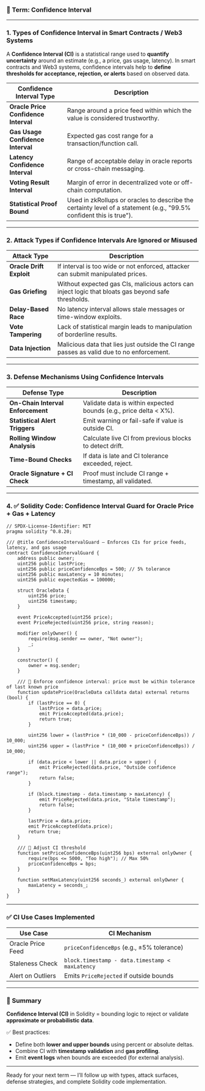 ### 🔐 Term: **Confidence Interval**

---

### 1. **Types of Confidence Interval in Smart Contracts / Web3 Systems**

A **Confidence Interval (CI)** is a statistical range used to **quantify uncertainty** around an estimate (e.g., a price, gas usage, latency). In smart contracts and Web3 systems, confidence intervals help to **define thresholds for acceptance, rejection, or alerts** based on observed data.

| Confidence Interval Type             | Description                                                                                                         |
| ------------------------------------ | ------------------------------------------------------------------------------------------------------------------- |
| **Oracle Price Confidence Interval** | Range around a price feed within which the value is considered trustworthy.                                         |
| **Gas Usage Confidence Interval**    | Expected gas cost range for a transaction/function call.                                                            |
| **Latency Confidence Interval**      | Range of acceptable delay in oracle reports or cross-chain messaging.                                               |
| **Voting Result Interval**           | Margin of error in decentralized vote or off-chain computation.                                                     |
| **Statistical Proof Bound**          | Used in zkRollups or oracles to describe the certainty level of a statement (e.g., "99.5% confident this is true"). |

---

### 2. **Attack Types if Confidence Intervals Are Ignored or Misused**

| Attack Type              | Description                                                                                         |
| ------------------------ | --------------------------------------------------------------------------------------------------- |
| **Oracle Drift Exploit** | If interval is too wide or not enforced, attacker can submit manipulated prices.                    |
| **Gas Griefing**         | Without expected gas CIs, malicious actors can inject logic that bloats gas beyond safe thresholds. |
| **Delay-Based Race**     | No latency interval allows stale messages or time-window exploits.                                  |
| **Vote Tampering**       | Lack of statistical margin leads to manipulation of borderline results.                             |
| **Data Injection**       | Malicious data that lies just outside the CI range passes as valid due to no enforcement.           |

---

### 3. **Defense Mechanisms Using Confidence Intervals**

| Defense Type                      | Description                                                       |
| --------------------------------- | ----------------------------------------------------------------- |
| **On-Chain Interval Enforcement** | Validate data is within expected bounds (e.g., price delta < X%). |
| **Statistical Alert Triggers**    | Emit warning or fail-safe if value is outside CI.                 |
| **Rolling Window Analysis**       | Calculate live CI from previous blocks to detect drift.           |
| **Time-Bound Checks**             | If data is late and CI tolerance exceeded, reject.                |
| **Oracle Signature + CI Check**   | Proof must include CI range + timestamp, all validated.           |

---

### 4. ✅ Solidity Code: Confidence Interval Guard for Oracle Price + Gas + Latency

```solidity
// SPDX-License-Identifier: MIT
pragma solidity ^0.8.20;

/// @title ConfidenceIntervalGuard — Enforces CIs for price feeds, latency, and gas usage
contract ConfidenceIntervalGuard {
    address public owner;
    uint256 public lastPrice;
    uint256 public priceConfidenceBps = 500; // 5% tolerance
    uint256 public maxLatency = 10 minutes;
    uint256 public expectedGas = 100000;

    struct OracleData {
        uint256 price;
        uint256 timestamp;
    }

    event PriceAccepted(uint256 price);
    event PriceRejected(uint256 price, string reason);

    modifier onlyOwner() {
        require(msg.sender == owner, "Not owner");
        _;
    }

    constructor() {
        owner = msg.sender;
    }

    /// 🔐 Enforce confidence interval: price must be within tolerance of last known price
    function updatePrice(OracleData calldata data) external returns (bool) {
        if (lastPrice == 0) {
            lastPrice = data.price;
            emit PriceAccepted(data.price);
            return true;
        }

        uint256 lower = (lastPrice * (10_000 - priceConfidenceBps)) / 10_000;
        uint256 upper = (lastPrice * (10_000 + priceConfidenceBps)) / 10_000;

        if (data.price < lower || data.price > upper) {
            emit PriceRejected(data.price, "Outside confidence range");
            return false;
        }

        if (block.timestamp - data.timestamp > maxLatency) {
            emit PriceRejected(data.price, "Stale timestamp");
            return false;
        }

        lastPrice = data.price;
        emit PriceAccepted(data.price);
        return true;
    }

    /// 🔧 Adjust CI threshold
    function setPriceConfidenceBps(uint256 bps) external onlyOwner {
        require(bps <= 5000, "Too high"); // Max 50%
        priceConfidenceBps = bps;
    }

    function setMaxLatency(uint256 seconds_) external onlyOwner {
        maxLatency = seconds_;
    }
}
```

---

### ✅ CI Use Cases Implemented

| Use Case          | CI Mechanism                                    |
| ----------------- | ----------------------------------------------- |
| Oracle Price Feed | `priceConfidenceBps` (e.g., ±5% tolerance)      |
| Staleness Check   | `block.timestamp - data.timestamp < maxLatency` |
| Alert on Outliers | Emits `PriceRejected` if outside bounds         |

---

### 🧠 Summary

**Confidence Interval (CI)** in Solidity = bounding logic to reject or validate **approximate or probabilistic data**.

✅ Best practices:

* Define both **lower and upper bounds** using percent or absolute deltas.
* Combine CI with **timestamp validation** and **gas profiling**.
* Emit **event logs** when bounds are exceeded (for external analysis).

---

Ready for your next term — I’ll follow up with types, attack surfaces, defense strategies, and complete Solidity code implementation.
